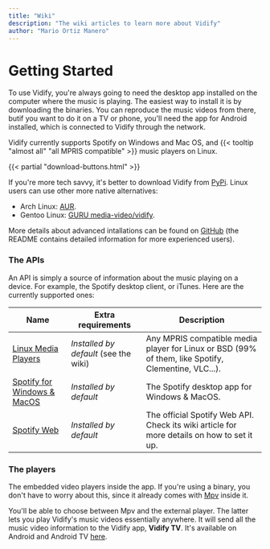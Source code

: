 ```yaml
---
title: "Wiki"
description: "The wiki articles to learn more about Vidify"
author: "Mario Ortiz Manero"
---
```


# Getting Started

To use Vidify, you're always going to need the desktop app installed on the computer where the music is playing. The easiest way to install it is by downloading the binaries. You can reproduce the music videos from there, butif you want to do it on a TV or phone, you'll need the app for Android installed, which is connected to Vidify through the network.

Vidify currently supports Spotify on Windows and Mac OS, and {{< tooltip "almost all" "all MPRIS compatible" >}} music players on Linux.

{{< partial "download-buttons.html" >}}

If you're more tech savvy, it's better to download Vidify from [PyPi](https://pypi.org/project/vidify). Linux users can use other more native alternatives:
* Arch Linux: [AUR](https://aur.archlinux.org/packages/vidify/).
* Gentoo Linux: [GURU media-video/vidify](https://gpo.zugaina.org/media-video/vidify).

More details about advanced intallations can be found on [GitHub](https://github.com/vidify/vidify#installation) (the README contains detailed information for more experienced users).

### The APIs
An API is simply a source of information about the music playing on a device. For example, the Spotify desktop client, or iTunes. Here are the currently supported ones:

| Name                                                          | Extra requirements                    | Description |
|---------------------------------------------------------------|---------------------------------------|-------------|
| [Linux Media Players](/wiki/linux-media-players)              | *Installed by default* (see the wiki) | Any MPRIS compatible media player for Linux or BSD (99% of them, like Spotify, Clementine, VLC...). |
| [Spotify for Windows & MacOS](/wiki/spotify-for-windows-and-macos) | *Installed by default*                | The Spotify desktop app for Windows & MacOS. |
| [Spotify Web](/wiki/spotify-web-api)                          | *Installed by default*                | The official Spotify Web API. Check its wiki article for more details on how to set it up. |

### The players
The embedded video players inside the app. If you're using a binary, you don't have to worry about this, since it already comes with [Mpv](https://mpv.io/) inside it.

You'll be able to choose between Mpv and the external player. The latter lets you play Vidify's music videos essentially anywhere. It will send all the music video information to the Vidify app, **Vidify TV**. It's available on Android and Android TV [here](https://play.google.com/store/apps/details?id=com.glowapps.vidify).
